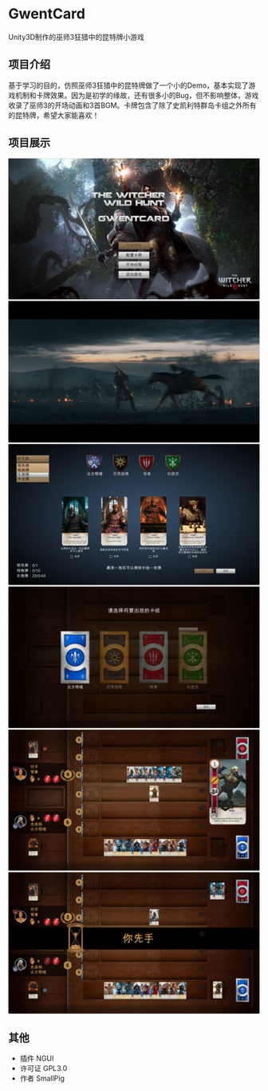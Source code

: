 # GwentCard
Unity3D制作的巫师3狂猎中的昆特牌小游戏

## 项目介绍
基于学习的目的，仿照巫师3狂猎中的昆特牌做了一个小的Demo，基本实现了游戏机制和卡牌效果。因为是初学的缘故，还有很多小的Bug，但不影响整体，游戏收录了巫师3的开场动画和3首BGM。卡牌包含了除了史凯利特群岛卡组之外所有的昆特牌，希望大家能喜欢！

## 项目展示
<img src="https://github.com/664235822/GwentCard/raw/master/img/1.png" />
<img src="https://github.com/664235822/GwentCard/raw/master/img/2.png" />
<img src="https://github.com/664235822/GwentCard/raw/master/img/3.png" />
<img src="https://github.com/664235822/GwentCard/raw/master/img/4.png" />
<img src="https://github.com/664235822/GwentCard/raw/master/img/5.png" />
<img src="https://github.com/664235822/GwentCard/raw/master/img/6.png" />

## 其他
* 插件 NGUI
* 许可证 GPL3.0
* 作者 SmallPig

